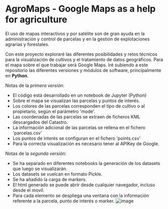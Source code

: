 # AgroMaps - Google Maps as a help for agriculture

El uso de mapas interactivos y por satélite son de gran ayuda en la administración y control de parcelas y en la gestión de explotaciones agrarias y forestales. 

Con este proyecto exploraré las diferentes posibilidades y retos técnicos para la visualización de cultivos y el tratamiento de datos geográficos. Para el mapa sobre el que trabajar será Google Maps. Iré subiendo a este repositorio las diferentes versiones y módulos de software, principalmente en **Python**.


Notas de la *primera versión*:
 - El código está desarrollado en un notebook de Jupyter (Python)
 - Sobre el mapa se visualizan las parcelas y puntos de interés.
 - Los colores de las parcelas corresponden el tipo de cultivo o al propietario, según el parámetro 'mode'.
 - Las coordenadas de las parcelas se extraen de ficheros KML descargados del Catastro.
 - La información adicional de las parcelas se rellena en el fichero 'parcelas.csv'
 - Los puntos de interés se configuran en el fichero 'points.csv'
 - Para la correcta visualización es necesario tener al APIKey de Google.


Notas de la *segunda versión*:
 - Se ha separado en diferentes notebooks la generación de los datasets que luego se visualizarán.
 - Los datasets se vuelcan en formato Pickle.
 - Se ha añadido la carga de markers.
 - El html generado se puede abrir desde cualquier navegador, incluso desde el movil.
 - Para cada elemento se despliega una ventana con la información referente a la parcela, punto de interés o marker.
 ![image](https://user-images.githubusercontent.com/83430122/193652650-3b1345e4-0a18-4cc7-adcb-ba28f08d9d9a.png)
